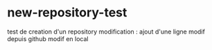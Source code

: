 # new-repository-test
test de creation d'un repository
modification : ajout d'une ligne
modif depuis github
modif en local
